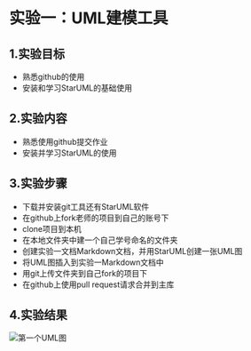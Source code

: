 # 实验一：UML建模工具

## 1.实验目标

- 熟悉github的使用
- 安装和学习StarUML的基础使用

## 2.实验内容

- 熟悉使用github提交作业
- 安装并学习StarUML的使用

## 3.实验步骤

- 下载并安装git工具还有StarUML软件
- 在github上fork老师的项目到自己的账号下
- clone项目到本机
- 在本地文件夹中建一个自己学号命名的文件夹
- 创建实验一文档Markdown文档，并用StarUML创建一张UML图
- 将UML图插入到实验一Markdown文档中
- 用git上传文件夹到自己fork的项目下
- 在github上使用pull request请求合并到主库

## 4.实验结果

![第一个UML图](./model1.jpg)